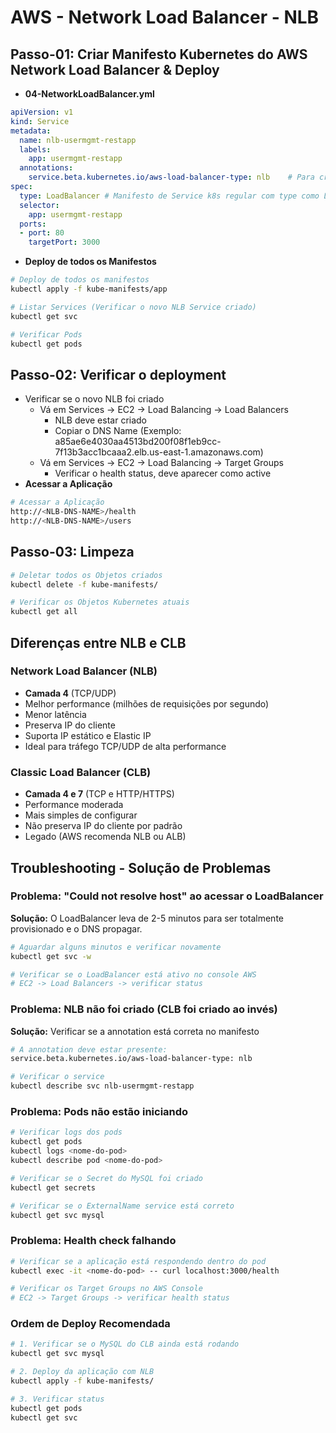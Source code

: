 # AWS - Network Load Balancer - NLB

## Passo-01: Criar Manifesto Kubernetes do AWS Network Load Balancer & Deploy
- **04-NetworkLoadBalancer.yml**
```yml
apiVersion: v1
kind: Service
metadata:
  name: nlb-usermgmt-restapp
  labels:
    app: usermgmt-restapp
  annotations:
    service.beta.kubernetes.io/aws-load-balancer-type: nlb    # Para criar Network Load Balancer
spec:
  type: LoadBalancer # Manifesto de Service k8s regular com type como LoadBalancer
  selector:
    app: usermgmt-restapp     
  ports:
  - port: 80
    targetPort: 3000
```
- **Deploy de todos os Manifestos**
```bash
# Deploy de todos os manifestos
kubectl apply -f kube-manifests/app

# Listar Services (Verificar o novo NLB Service criado)
kubectl get svc

# Verificar Pods
kubectl get pods
```

## Passo-02: Verificar o deployment
- Verificar se o novo NLB foi criado 
  - Vá em Services -> EC2 -> Load Balancing -> Load Balancers 
    - NLB deve estar criado
    - Copiar o DNS Name (Exemplo: a85ae6e4030aa4513bd200f08f1eb9cc-7f13b3acc1bcaaa2.elb.us-east-1.amazonaws.com)
  - Vá em Services -> EC2 -> Load Balancing -> Target Groups
    - Verificar o health status, deve aparecer como active
- **Acessar a Aplicação** 
```bash
# Acessar a Aplicação
http://<NLB-DNS-NAME>/health
http://<NLB-DNS-NAME>/users
```    

## Passo-03: Limpeza
```bash
# Deletar todos os Objetos criados
kubectl delete -f kube-manifests/

# Verificar os Objetos Kubernetes atuais
kubectl get all
```

## Diferenças entre NLB e CLB

### Network Load Balancer (NLB)
- **Camada 4** (TCP/UDP)
- Melhor performance (milhões de requisições por segundo)
- Menor latência
- Preserva IP do cliente
- Suporta IP estático e Elastic IP
- Ideal para tráfego TCP/UDP de alta performance

### Classic Load Balancer (CLB)
- **Camada 4 e 7** (TCP e HTTP/HTTPS)
- Performance moderada
- Mais simples de configurar
- Não preserva IP do cliente por padrão
- Legado (AWS recomenda NLB ou ALB)

## Troubleshooting - Solução de Problemas

### Problema: "Could not resolve host" ao acessar o LoadBalancer
**Solução:** O LoadBalancer leva de 2-5 minutos para ser totalmente provisionado e o DNS propagar.
```bash
# Aguardar alguns minutos e verificar novamente
kubectl get svc -w

# Verificar se o LoadBalancer está ativo no console AWS
# EC2 -> Load Balancers -> verificar status
```

### Problema: NLB não foi criado (CLB foi criado ao invés)
**Solução:** Verificar se a annotation está correta no manifesto
```bash
# A annotation deve estar presente:
service.beta.kubernetes.io/aws-load-balancer-type: nlb

# Verificar o service
kubectl describe svc nlb-usermgmt-restapp
```

### Problema: Pods não estão iniciando
```bash
# Verificar logs dos pods
kubectl get pods
kubectl logs <nome-do-pod>
kubectl describe pod <nome-do-pod>

# Verificar se o Secret do MySQL foi criado
kubectl get secrets

# Verificar se o ExternalName service está correto
kubectl get svc mysql
```

### Problema: Health check falhando
```bash
# Verificar se a aplicação está respondendo dentro do pod
kubectl exec -it <nome-do-pod> -- curl localhost:3000/health

# Verificar os Target Groups no AWS Console
# EC2 -> Target Groups -> verificar health status
```

### Ordem de Deploy Recomendada
```bash
# 1. Verificar se o MySQL do CLB ainda está rodando
kubectl get svc mysql

# 2. Deploy da aplicação com NLB
kubectl apply -f kube-manifests/

# 3. Verificar status
kubectl get pods
kubectl get svc
```


